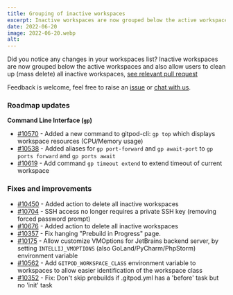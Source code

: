 ```yaml
---
title: Grouping of inactive workspaces
excerpt: Inactive workspaces are now grouped below the active workspaces and also allow users to clean up (mass delete) all inactive workspaces
date: 2022-06-20
image: 2022-06-20.webp
alt:
---
```


<script>
  import Contributors from "$lib/components/changelog/contributors.svelte";
</script>

Did you notice any changes in your workspaces list? Inactive workspaces are now grouped below the active workspaces and also allow users to clean up (mass delete) all inactive workspaces, [see relevant pull request](https://github.com/gitpod-io/gitpod/pull/10450)

Feedback is welcome, feel free to raise an [issue](https://github.com/gitpod-io/gitpod/issues/new?assignees=&labels=bug&template=bug_report.yml) or [chat with us](https://www.gitpod.io/chat).

<Contributors usernames="david-bakin,easyCZ,gtsiolis,svenefftinge" />

### Roadmap updates

<div class="mt-medium">

**Command Line Interface (`gp`)**

- [#10570](https://github.com/gitpod-io/gitpod/pull/10570) - Added a new command to gitpod-cli: `gp top` which displays workspace resources (CPU/Memory usage) <Contributors usernames="akosyakov,andreafalzetti,filiptronicek" />
- [#10538](https://github.com/gitpod-io/gitpod/pull/10538) - Added aliases for `gp port-forward` and `gp await-port` to `gp ports forward` and `gp ports await` <Contributors usernames="CuriousCorrelation,akosyakov,andreafalzetti,iQQBot,loujaybee,mustard-mh" />
- [#10619](https://github.com/gitpod-io/gitpod/pull/10619) - Add command `gp timeout extend` to extend timeout of current workspace <Contributors usernames="akosyakov,geropl,iQQBot,mustard-mh" />

</div>

### Fixes and improvements

- [#10450](https://github.com/gitpod-io/gitpod/pull/10450) - Added action to delete all inactive workspaces <Contributors usernames="david-bakin,easyCZ,gtsiolis,svenefftinge" />
- [#10704](https://github.com/gitpod-io/gitpod/pull/10704) - SSH access no longer requires a private SSH key (removing forced password prompt) <Contributors usernames="MrSimonEmms,akosyakov,aledbf,iQQBot" />
- [#10676](https://github.com/gitpod-io/gitpod/pull/10676) - Added action to delete all inactive workspaces <Contributors usernames="AlexTugarev,gtsiolis,svenefftinge" />
- [#10357](https://github.com/gitpod-io/gitpod/pull/10357) - Fix hanging "Prebuild in Progress" page. <Contributors usernames="AlexTugarev,easyCZ,geropl" />
- [#10175](https://github.com/gitpod-io/gitpod/pull/10175) - Allow customize VMOptions for JetBrains backend server, by setting `INTELLIJ_VMOPTIONS` (also GoLand/PyCharm/PhpStorm) environment variable <Contributors usernames="akosyakov,iQQBot,yaohui-wyh" />
- [#10562](https://github.com/gitpod-io/gitpod/pull/10562) - Add `GITPOD_WORKSPACE_CLASS` environment variable to workspaces to allow easier identification of the workspace class <Contributors usernames="Furisto,sagor999" />
- [#10352](https://github.com/gitpod-io/gitpod/pull/10352) - Fix: Don't skip prebuilds if .gitpod.yml has a 'before' task but no 'init' task <Contributors usernames="jankeromnes,jldec" />
